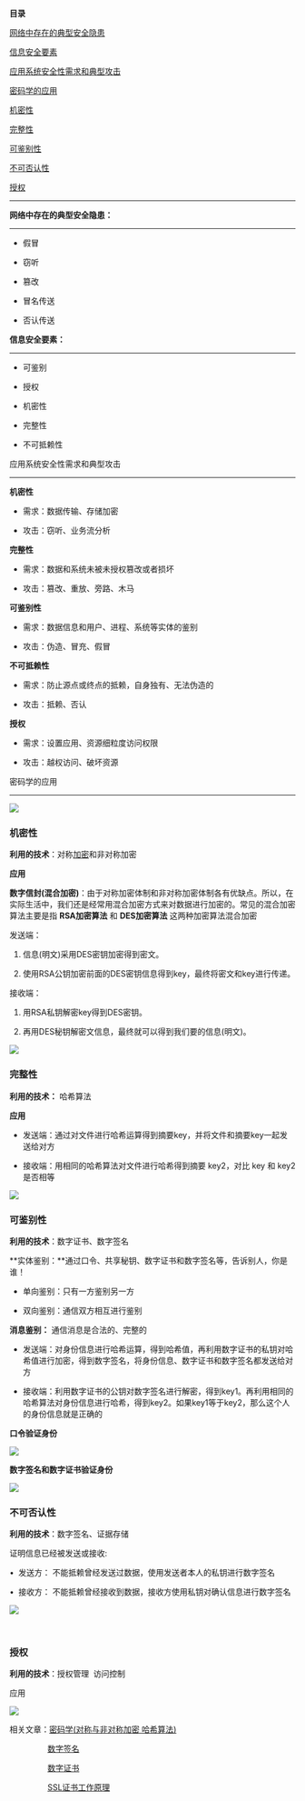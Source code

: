 **目录**

[网络中存在的典型安全隐患](#t0)

[信息安全要素](#t1)

[应用系统安全性需求和典型攻击](#t2)

[密码学的应用](#t3)

[机密性](#t4)

[完整性](#t5)

[可鉴别性](#t6) 

[不可否认性](#t7) 

[授权](#t8) 

* * *

**网络中存在的典型安全隐患：**
-----------------

*   假冒
*   窃听
*   篡改
*   冒名传送
*   否认传送

**信息安全要素：**
-----------

*   可鉴别
*   授权
*   机密性
*   完整性
*   不可抵赖性

应用系统安全性需求和典型攻击
--------------

**机密性**

*   需求：数据传输、存储加密
*   攻击：窃听、业务流分析

**完整性**

*   需求：数据和系统未被未授权篡改或者损坏
*   攻击：篡改、重放、旁路、木马

**可鉴别性**

*   需求：数据信息和用户、进程、系统等实体的鉴别
*   攻击：伪造、冒充、假冒

**不可抵赖性**

*   需求：防止源点或终点的抵赖，自身独有、无法伪造的
*   攻击：抵赖、否认

**授权**

*   需求：设置应用、资源细粒度访问权限
*   攻击：越权访问、破坏资源

密码学的应用
------

![](https://img-blog.csdnimg.cn/20181122231532668.png?x-oss-process=image/watermark,type_ZmFuZ3poZW5naGVpdGk,shadow_10,text_aHR0cHM6Ly9ibG9nLmNzZG4ubmV0L3FxXzM2MTE5MTky,size_16,color_FFFFFF,t_70)

### **机密性**

**利用的技术**：对称[加密](https://so.csdn.net/so/search?q=%E5%8A%A0%E5%AF%86&spm=1001.2101.3001.7020)和非对称加密

**应用**

**数字信封(混合加密)**：由于对称加密体制和非对称加密体制各有优缺点。所以，在实际生活中，我们还是经常用混合加密方式来对数据进行加密的。常见的混合加密算法主要是指 **RSA加密算法** 和 **DES加密算法** 这两种加密算法混合加密

发送端：

1.  信息(明文)采用DES密钥加密得到密文。
2.  使用RSA公钥加密前面的DES密钥信息得到key，最终将密文和key进行传递。

接收端：

1.  用RSA私钥解密key得到DES密钥。
2.  再用DES秘钥解密文信息，最终就可以得到我们要的信息(明文)。

![](https://img-blog.csdnimg.cn/20181122211540826.png?x-oss-process=image/watermark,type_ZmFuZ3poZW5naGVpdGk,shadow_10,text_aHR0cHM6Ly9ibG9nLmNzZG4ubmV0L3FxXzM2MTE5MTky,size_16,color_FFFFFF,t_70)

### **完整性**

**利用的技术：** 哈希算法

**应用**

*   发送端：通过对文件进行哈希运算得到摘要key，并将文件和摘要key一起发送给对方
*   接收端：用相同的哈希算法对文件进行哈希得到摘要 key2，对比 key 和 key2 是否相等

![](https://img-blog.csdnimg.cn/20181122230658775.png?x-oss-process=image/watermark,type_ZmFuZ3poZW5naGVpdGk,shadow_10,text_aHR0cHM6Ly9ibG9nLmNzZG4ubmV0L3FxXzM2MTE5MTky,size_16,color_FFFFFF,t_70)

### 可鉴别性 

**利用的技术**：数字证书、数字签名

**实体鉴别：**通过口令、共享秘钥、数字证书和数字签名等，告诉别人，你是谁！

*   单向鉴别：只有一方鉴别另一方
*   双向鉴别：通信双方相互进行鉴别

**消息鉴别：** 通信消息是合法的、完整的

*   发送端：对身份信息进行哈希运算，得到哈希值，再利用数字证书的私钥对哈希值进行加密，得到数字签名，将身份信息、数字证书和数字签名都发送给对方
*   接收端：利用数字证书的公钥对数字签名进行解密，得到key1。再利用相同的哈希算法对身份信息进行哈希，得到key2。如果key1等于key2，那么这个人的身份信息就是正确的

**口令验证身份**

![](https://img-blog.csdnimg.cn/20181123105301706.png?x-oss-process=image/watermark,type_ZmFuZ3poZW5naGVpdGk,shadow_10,text_aHR0cHM6Ly9ibG9nLmNzZG4ubmV0L3FxXzM2MTE5MTky,size_16,color_FFFFFF,t_70)

**数字签名和数字证书验证身份** 

![](https://img-blog.csdnimg.cn/20181122231117176.png?x-oss-process=image/watermark,type_ZmFuZ3poZW5naGVpdGk,shadow_10,text_aHR0cHM6Ly9ibG9nLmNzZG4ubmV0L3FxXzM2MTE5MTky,size_16,color_FFFFFF,t_70)

### 不可否认性 

**利用的技术**：数字签名、证据存储  
证明信息已经被发送或接收:  
•  发送方： 不能抵赖曾经发送过数据，使用发送者本人的私钥进行数字签名  
•  接收方： 不能抵赖曾经接收到数据，接收方使用私钥对确认信息进行数字签名

![](https://img-blog.csdnimg.cn/20181122231410448.png?x-oss-process=image/watermark,type_ZmFuZ3poZW5naGVpdGk,shadow_10,text_aHR0cHM6Ly9ibG9nLmNzZG4ubmV0L3FxXzM2MTE5MTky,size_16,color_FFFFFF,t_70)  
 

### 授权 

**利用的技术**：授权管理  访问控制  
应用

![](https://img-blog.csdnimg.cn/20181122231508752.png?x-oss-process=image/watermark,type_ZmFuZ3poZW5naGVpdGk,shadow_10,text_aHR0cHM6Ly9ibG9nLmNzZG4ubmV0L3FxXzM2MTE5MTky,size_16,color_FFFFFF,t_70)

相关文章：[密码学(对称与非对称加密 哈希算法)](https://blog.csdn.net/qq_36119192/article/details/84137093)

                 [数字签名](https://blog.csdn.net/qq_36119192/article/details/84379445)

                 [数字证书](https://blog.csdn.net/qq_36119192/article/details/84382274)

                 [SSL证书工作原理](https://blog.csdn.net/qq_36119192/article/details/84395154)